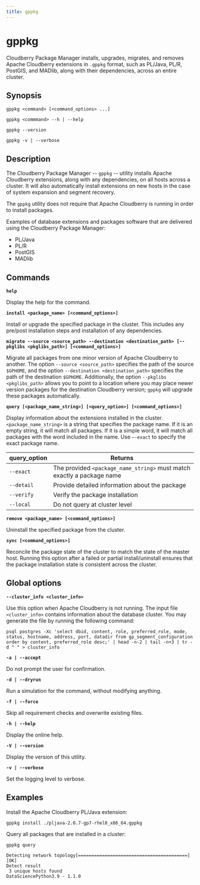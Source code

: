 ```yaml
---
title: gppkg
---
```


# gppkg

Cloudberry Package Manager installs, upgrades, migrates, and removes Apache Cloudberry extensions in `.gppkg` format, such as PL/Java, PL/R, PostGIS, and MADlib, along with their dependencies, across an entire cluster.

## Synopsis

```shell
gppkg <command> [<command_options> ...] 

gppkg <commmand> --h | --help

gppkg --version

gppkg -v | --verbose
```

## Description

The Cloudberry Package Manager -- `gppkg` -- utility installs Apache Cloudberry extensions, along with any dependencies, on all hosts across a cluster. It will also automatically install extensions on new hosts in the case of system expansion and segment recovery.

The `gppkg` utility does not require that Apache Cloudberry is running in order to install packages.

Examples of database extensions and packages software that are delivered using the Cloudberry Package Manager:

- PL/Java
- PL/R
- PostGIS
- MADlib

## Commands

**`help`**

Display the help for the command.

**`install <package_name> [<command_options>]`**

Install or upgrade the specified package in the cluster. This includes any pre/post installation steps and installation of any dependencies.

**`migrate --source <source_path> --destination <destination_path> [--pkglibs <pkglibs_path>] [<command_options>]`**

Migrate all packages from one minor version of Apache Cloudberry to another. The option `--source <source_path>` specifies the path of the source `$GPHOME`, and the option `--destination <destination_path>` specifies the path of the destination `$GPHOME`. Additionally, the option `--pkglibs <pkglibs_path>` allows you to point to a location where you may place newer version packages for the destination Cloudberry version; `gppkg` will upgrade these packages automatically. 

**`query [<package_name_string>] [<query_option>] [<command_options>]`**

Display information about the extensions installed in the cluster. `<package_name_string>` is a string that specifies the package name. If it is an empty string, it will match all packages. If it is a simple word, it will match all packages with the word included in the name. Use `–-exact` to specify the exact package name.

|query_option|Returns|
|-------------|-------|
|`--exact`|The provided `<package_name_string>` must match exactly a package name|
|`--detail`|Provide detailed information about the package|
|`--verify`|Verify the package installation|
|`--local`|Do not query at cluster level|

**`remove <package_name> [<command_options>]`**

Uninstall the specified package from the cluster. 

**`sync [<command_options>]`**

Reconcile the package state of the cluster to match the state of the master host. Running this option after a failed or partial install/uninstall ensures that the package installation state is consistent across the cluster.

## Global options

**`--cluster_info <cluster_info>`**

Use this option when Apache Cloudberry is not running. The input file `<cluster_info>` contains information about the database cluster. You may generate the file by running the following command:

```shell
psql postgres -Xc 'select dbid, content, role, preferred_role, mode, status, hostname, address, port, datadir from gp_segment_configuration order by content, preferred_role desc;' | head -n-2 | tail -n+3 | tr -d " " > cluster_info
```

**`-a | --accept`**

Do not prompt the user for confirmation.

**`-d | --dryrun`**

Run a simulation for the command, without modifying anything.

**`-f | --force`**

Skip all requirement checks and overwrite existing files.

**`-h | --help`**

Display the online help.

**`-V | --version`**

Display the version of this utility.

**`-v | --verbose`**

Set the logging level to verbose.

## Examples

Install the Apache Cloudberry PL/Java extension:

```shell
gppkg install ./pljava-2.0.7-gp7-rhel8_x86_64.gppkg
```

Query all packages that are installed in a cluster:

```shell
gppkg query

Detecting network topology[=========================================] [OK] 
Detect result 
 3 unique hosts found 
DataSciencePython3.9 - 1.1.0 
```
